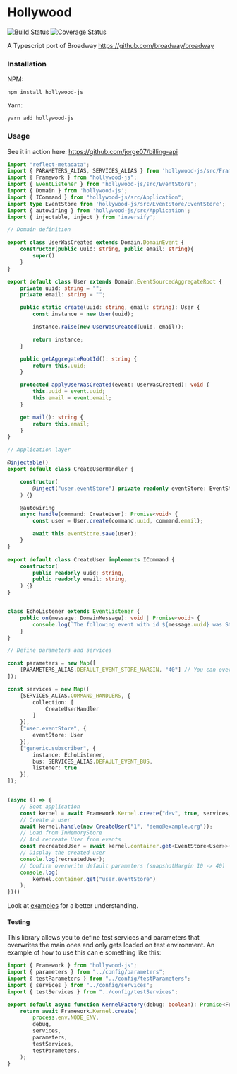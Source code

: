 # Hollywood

[](https://famfonts.com/wp-content/uploads/hollywood-wide.png)
[![Build Status](https://travis-ci.org/jorge07/hollywood.svg?branch=master)](https://travis-ci.org/jorge07/hollywood) [![Coverage Status](https://coveralls.io/repos/github/jorge07/hollywood/badge.svg?branch=master)](https://coveralls.io/github/jorge07/hollywood?branch=master)

A Typescript port of Broadway https://github.com/broadway/broadway

### Installation

NPM:

`npm install hollywood-js`

Yarn:

`yarn add hollywood-js`

### Usage

See it in action here: https://github.com/jorge07/billing-api

```typescript
import "reflect-metadata";
import { PARAMETERS_ALIAS, SERVICES_ALIAS } from 'hollywood-js/src/Framework/Container/Bridge/Alias';
import { Framework } from "hollywood-js";
import { EventListener } from "hollywood-js/src/EventStore";
import { Domain } from 'hollywood-js';
import { ICommand } from "hollywood-js/src/Application";
import type EventStore from 'hollywood-js/src/EventStore/EventStore';
import { autowiring } from 'hollywood-js/src/Application';
import { injectable, inject } from 'inversify';

// Domain definition

export class UserWasCreated extends Domain.DomainEvent {
    constructor(public uuid: string, public email: string){
        super()
    }
}

export default class User extends Domain.EventSourcedAggregateRoot {
    private uuid: string = "";
    private email: string = "";

    public static create(uuid: string, email: string): User {
        const instance = new User(uuid);

        instance.raise(new UserWasCreated(uuid, email));

        return instance;
    }

    public getAggregateRootId(): string {
        return this.uuid;
    }

    protected applyUserWasCreated(event: UserWasCreated): void {
        this.uuid = event.uuid;
        this.email = event.email;
    }

    get mail(): string {
        return this.email;
    }
}

// Application layer

@injectable()
export default class CreateUserHandler {

    constructor(
        @inject("user.eventStore") private readonly eventStore: EventStore<User>
    ) {}

    @autowiring
    async handle(command: CreateUser): Promise<void> {
        const user = User.create(command.uuid, command.email);

        await this.eventStore.save(user);
    }
}

export default class CreateUser implements ICommand {
    constructor(
        public readonly uuid: string,
        public readonly email: string,
    ) {}
}


class EchoListener extends EventListener {
    public on(message: DomainMessage): void | Promise<void> {
        console.log(`The following event with id ${message.uuid} was Stored in Memory`, message.event); // Confirm that event was received
    }
}

// Define parameters and services

const parameters = new Map([
    [PARAMETERS_ALIAS.DEFAULT_EVENT_STORE_MARGIN, "40"] // You can overwrite default parameters
]);

const services = new Map([
    [SERVICES_ALIAS.COMMAND_HANDLERS, {
        collection: [
            CreateUserHandler
        ]
    }],
    ["user.eventStore", {
        eventStore: User
    }],
    ["generic.subscriber", {
        instance: EchoListener,
        bus: SERVICES_ALIAS.DEFAULT_EVENT_BUS,
        listener: true
    }],
]);


(async () => {
    // Boot application
    const kernel = await Framework.Kernel.create("dev", true, services, parameters);
    // Create a user
    await kernel.handle(new CreateUser("1", "demo@example.org"));
    // Load from InMemoryStore
    // And recreate User from events
    const recreatedUser = await kernel.container.get<EventStore<User>>("user.eventStore").load("1"); 
    // Display the created user
    console.log(recreatedUser); 
    // Confirm overwrite default parameters (snapshotMargin 10 -> 40)
    console.log(
        kernel.container.get("user.eventStore") 
    );
})()
```

Look at [examples](https://github.com/jorge07/hollywood/tree/master/examples) for a better understanding.

#### Testing

This library allows you to define test services and parameters that overwrites the main ones and only gets loaded on test environment.
An example of how to use this can e something like this:

```typescript
import { Framework } from "hollywood-js";
import { parameters } from "../config/parameters";
import { testParameters } from "../config/testParameters";
import { services } from "../config/services";
import { testServices } from "../config/testServices";

export default async function KernelFactory(debug: boolean): Promise<Framework.Kernel> {
    return await Framework.Kernel.create(
        process.env.NODE_ENV,
        debug,
        services,
        parameters,
        testServices,
        testParameters,
    );
}
```